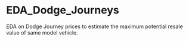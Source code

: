 # EDA_Dodge_Journeys
EDA on Dodge Journey prices to estimate the maximum potential resale value of same model vehicle.

